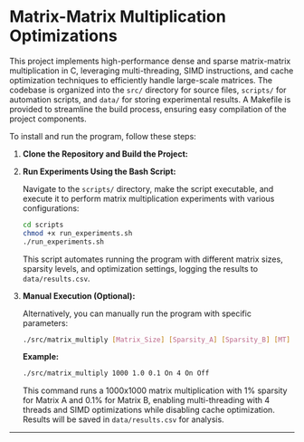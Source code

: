 # Matrix-Matrix Multiplication Optimizations

This project implements high-performance dense and sparse matrix-matrix multiplication in C, leveraging multi-threading, SIMD instructions, and cache optimization techniques to efficiently handle large-scale matrices. The codebase is organized into the `src/` directory for source files, `scripts/` for automation scripts, and `data/` for storing experimental results. A Makefile is provided to streamline the build process, ensuring easy compilation of the project components.

To install and run the program, follow these steps:

1. **Clone the Repository and Build the Project:**

2. **Run Experiments Using the Bash Script:**

    Navigate to the `scripts/` directory, make the script executable, and execute it to perform matrix multiplication experiments with various configurations:

    ```bash
    cd scripts
    chmod +x run_experiments.sh
    ./run_experiments.sh
    ```

    This script automates running the program with different matrix sizes, sparsity levels, and optimization settings, logging the results to `data/results.csv`.

3. **Manual Execution (Optional):**

    Alternatively, you can manually run the program with specific parameters:

    ```bash
    ./src/matrix_multiply [Matrix_Size] [Sparsity_A] [Sparsity_B] [MT] [Threads] [SIMD] [Cache_Opt]
    ```

    **Example:**

    ```bash
    ./src/matrix_multiply 1000 1.0 0.1 On 4 On Off
    ```

    This command runs a 1000x1000 matrix multiplication with 1% sparsity for Matrix A and 0.1% for Matrix B, enabling multi-threading with 4 threads and SIMD optimizations while disabling cache optimization. Results will be saved in `data/results.csv` for analysis.

---
